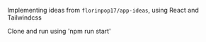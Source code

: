 Implementing ideas from `florinpop17/app-ideas`, using React and Tailwindcss

Clone and run using 'npm run start'
